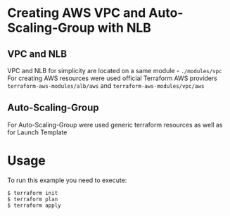 # Creating AWS VPC and Auto-Scaling-Group with NLB 
## VPC and NLB 
VPC and NLB for simplicity are located on a same module  - `./modules/vpc`  
For creating AWS resources were used official Terraform AWS providers  `terraform-aws-modules/alb/aws` and `terraform-aws-modules/vpc/aws`  

##  Auto-Scaling-Group
For Auto-Scaling-Group were used generic terraform resources as well as for Launch Template  

# Usage
To run this example you need to execute:

```
$ terraform init
$ terraform plan
$ terraform apply
```